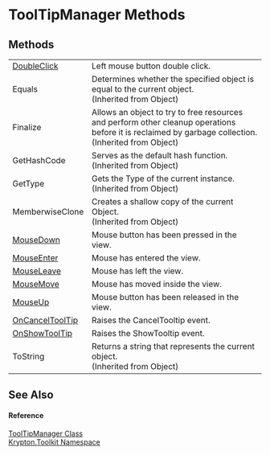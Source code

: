 # ToolTipManager Methods




## Methods
<table>
<tr>
<td><a href="36fad813-2e14-13fc-9d3c-8497bb1959a6.md">DoubleClick</a></td>
<td>Left mouse button double click.</td></tr>
<tr>
<td>Equals</td>
<td>Determines whether the specified object is equal to the current object.<br />(Inherited from Object)</td></tr>
<tr>
<td>Finalize</td>
<td>Allows an object to try to free resources and perform other cleanup operations before it is reclaimed by garbage collection.<br />(Inherited from Object)</td></tr>
<tr>
<td>GetHashCode</td>
<td>Serves as the default hash function.<br />(Inherited from Object)</td></tr>
<tr>
<td>GetType</td>
<td>Gets the Type of the current instance.<br />(Inherited from Object)</td></tr>
<tr>
<td>MemberwiseClone</td>
<td>Creates a shallow copy of the current Object.<br />(Inherited from Object)</td></tr>
<tr>
<td><a href="832856c4-3d65-ccf5-33ce-ea06a21a02c6.md">MouseDown</a></td>
<td>Mouse button has been pressed in the view.</td></tr>
<tr>
<td><a href="3956912f-292f-11cf-7ec5-80a26c269b52.md">MouseEnter</a></td>
<td>Mouse has entered the view.</td></tr>
<tr>
<td><a href="c00c8fb8-c45c-3b32-c0ac-65bc295c1ccc.md">MouseLeave</a></td>
<td>Mouse has left the view.</td></tr>
<tr>
<td><a href="419d3552-a22b-1958-72a6-17055c4ebf36.md">MouseMove</a></td>
<td>Mouse has moved inside the view.</td></tr>
<tr>
<td><a href="b66a20e4-00f3-5e87-ac68-bae51c911b52.md">MouseUp</a></td>
<td>Mouse button has been released in the view.</td></tr>
<tr>
<td><a href="664068bb-5450-ead4-3c1c-776acb0d7536.md">OnCancelToolTip</a></td>
<td>Raises the CancelTooltip event.</td></tr>
<tr>
<td><a href="33b686a5-c735-28a1-91eb-3183a29542ca.md">OnShowToolTip</a></td>
<td>Raises the ShowTooltip event.</td></tr>
<tr>
<td>ToString</td>
<td>Returns a string that represents the current object.<br />(Inherited from Object)</td></tr>
</table>

## See Also


#### Reference
<a href="a3ab60b6-fe99-e139-01ee-7869073e5f5e.md">ToolTipManager Class</a>  
<a href="79d2eac2-21f4-54ff-7552-b20c33c30600.md">Krypton.Toolkit Namespace</a>  
